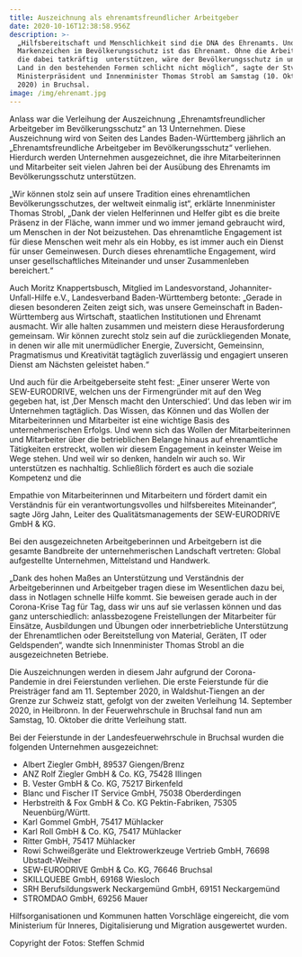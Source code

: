 ```yaml
---
title: Auszeichnung als ehrenamtsfreundlicher Arbeitgeber
date: 2020-10-16T12:38:58.956Z
description: >-
  „Hilfsbereitschaft und Menschlichkeit sind die DNA des Ehrenamts. Und das
  Markenzeichen im Bevölkerungsschutz ist das Ehrenamt. Ohne die Arbeitgeber,
  die dabei tatkräftig  unterstützen, wäre der Bevölkerungsschutz in unserem
  Land in den bestehenden Formen schlicht nicht möglich“, sagte der Stv.
  Ministerpräsident und Innenminister Thomas Strobl am Samstag (10. Oktober
  2020) in Bruchsal.
image: /img/ehrenamt.jpg
---
```

Anlass war die Verleihung der Auszeichnung „Ehrenamtsfreundlicher Arbeitgeber im Bevölkerungsschutz“ an 13 Unternehmen. Diese Auszeichnung wird von Seiten des Landes Baden-Württemberg jährlich an „Ehrenamtsfreundliche Arbeitgeber im Bevölkerungsschutz“ verliehen. Hierdurch werden Unternehmen ausgezeichnet, die ihre Mitarbeiterinnen und Mitarbeiter seit vielen Jahren bei der Ausübung des Ehrenamts im Bevölkerungsschutz  unterstützen. 

„Wir können stolz sein auf unsere Tradition eines ehrenamtlichen Bevölkerungsschutzes, der weltweit einmalig ist“, erklärte Innenminister Thomas Strobl, „Dank der vielen Helferinnen und Helfer gibt es die breite Präsenz in der Fläche, wann immer und wo immer jemand gebraucht wird, um Menschen in der Not beizustehen. Das ehrenamtliche Engagement ist für diese Menschen weit mehr als ein Hobby, es ist immer auch ein Dienst für unser Gemeinwesen. Durch dieses ehrenamtliche Engagement, wird unser gesellschaftliches Miteinander und unser Zusammenleben bereichert.“

Auch Moritz Knappertsbusch, Mitglied im Landesvorstand, Johanniter-Unfall-Hilfe e.V., Landesverband Baden-Württemberg betonte: „Gerade in diesen besonderen Zeiten zeigt sich, was unsere Gemeinschaft in Baden-Württemberg aus Wirtschaft, staatlichen Institutionen und Ehrenamt ausmacht. Wir alle halten zusammen und meistern diese Herausforderung gemeinsam. Wir können zurecht stolz sein auf die zurückliegenden Monate, in denen wir alle mit unermüdlicher Energie, Zuversicht, Gemeinsinn, Pragmatismus und Kreativität tagtäglich zuverlässig und engagiert unseren Dienst am Nächsten geleistet haben.“

Und auch für die Arbeitgeberseite steht fest: „Einer unserer Werte von SEW-EURODRIVE, welchen uns der Firmengründer mit auf den Weg gegeben hat, ist ‚Der Mensch macht den Unterschied‘. Und das leben wir im Unternehmen tagtäglich. Das Wissen, das Können und das Wollen der Mitarbeiterinnen und Mitarbeiter ist eine wichtige Basis des unternehmerischen Erfolgs. Und wenn sich das Wollen der Mitarbeiterinnen und Mitarbeiter über die betrieblichen Belange hinaus auf ehrenamtliche Tätigkeiten erstreckt, wollen wir diesem Engagement in keinster Weise im Wege stehen. Und weil wir so denken, handeln wir auch so. Wir unterstützen es nachhaltig. Schließlich fördert es auch die soziale Kompetenz und die

Empathie von Mitarbeiterinnen und Mitarbeitern und fördert damit ein Verständnis für ein verantwortungsvolles und hilfsbereites Miteinander“, sagte Jörg Jahn, Leiter des  Qualitätsmanagements der SEW-EURODRIVE GmbH & KG.

Bei den ausgezeichneten Arbeitgeberinnen und Arbeitgebern ist die gesamte Bandbreite der unternehmerischen Landschaft vertreten: Global aufgestellte Unternehmen, Mittelstand und Handwerk.

„Dank des hohen Maßes an Unterstützung und Verständnis der Arbeitgeberinnen und Arbeitgeber tragen diese im Wesentlichen dazu bei, dass in Notlagen schnelle Hilfe kommt. Sie beweisen gerade auch in der Corona-Krise Tag für Tag, dass wir uns auf sie verlassen können und das ganz unterschiedlich: anlassbezogene Freistellungen der Mitarbeiter für Einsätze, Ausbildungen und Übungen oder innerbetriebliche Unterstützung der Ehrenamtlichen oder Bereitstellung von Material, Geräten, IT oder Geldspenden“, wandte sich Innenminister Thomas Strobl an die ausgezeichneten Betriebe.

Die Auszeichnungen werden in diesem Jahr aufgrund der Corona-Pandemie in drei Feierstunden verliehen. Die erste Feierstunde für die Preisträger fand am 11. September 2020, in Waldshut-Tiengen an der Grenze zur Schweiz statt, gefolgt von der zweiten Verleihung 14. September 2020, in Heilbronn. In der Feuerwehrschule in Bruchsal fand nun am Samstag, 10. Oktober die dritte Verleihung statt.

Bei der Feierstunde in der Landesfeuerwehrschule in Bruchsal wurden die folgenden Unternehmen ausgezeichnet:

* Albert Ziegler GmbH, 89537 Giengen/Brenz
* ANZ Rolf Ziegler GmbH & Co. KG, 75428 Illingen
* B. Vester GmbH & Co. KG, 75217 Birkenfeld
* Blanc und Fischer IT Service GmbH, 75038 Oberderdingen
* Herbstreith & Fox GmbH & Co. KG Pektin-Fabriken, 75305 Neuenbürg/Württ.
* Karl Gommel GmbH, 75417 Mühlacker
* Karl Roll GmbH & Co. KG, 75417 Mühlacker
* Ritter GmbH, 75417 Mühlacker
* Rowi Schweißgeräte und Elektrowerkzeuge Vertrieb GmbH, 76698 Ubstadt-Weiher
* SEW-EURODRIVE GmbH & Co. KG, 76646 Bruchsal
* SKILLQUEBE GmbH, 69168 Wiesloch
* SRH Berufsildungswerk Neckargemünd GmbH, 69151 Neckargemünd
* STROMDAO GmbH, 69256 Mauer

Hilfsorganisationen und Kommunen hatten Vorschläge eingereicht, die vom Ministerium für Inneres, Digitalisierung und Migration ausgewertet wurden.



Copyright der Fotos: Steffen Schmid
